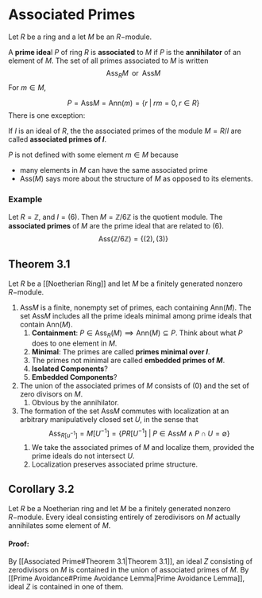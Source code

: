 # Associated Primes
Let $R$ be a ring and a let $M$ be an $R-$module. 

A **prime idea**l $P$ of ring $R$ is **associated** to $M$ if $P$ is the **annihilator** of an element of $M$. The set of all primes associated to $M$ is written 
$$\text{Ass}_{R}M \;\;\text{or}\;\; \text{Ass}M$$
For $m \in M$,

$$P = \text{Ass}M = \text{Ann}(m) = \{r \;|\; rm = 0, r \in R\}$$
There is one exception:

If $I$ is an ideal of $R$, the the associated primes of the module $M = R/I$ are called **associated primes of $I$**. 

$P$ is not defined with some element $m \in M$ because
- many elements in $M$ can have the same associated prime
- $\text{Ass}(M)$ says more about the structure of $M$ as opposed to its elements. 

### Example
Let $R = \mathbb{Z}$, and $I = (6)$. Then $M = \mathbb{Z}/6\mathbb{Z}$ is the quotient module. The **associated primes** of $M$ are the prime ideal that are related to $(6)$.
$$\text{Ass}(\mathbb{Z} / 6\mathbb{Z}) = \{(2), (3)\}$$
## Theorem 3.1
Let $R$ be a [[Noetherian Ring]] and let $M$ be a finitely generated nonzero $R-$module.
1. $\text{Ass}M$ is a finite, nonempty set of primes, each containing $\text{Ann}(M)$. The set $\text{Ass}M$ includes all the prime ideals minimal among prime ideals that contain $\text{Ann}(M)$. 
	1. **Containment**: $P \in \text{Ass}_{R}(M) \implies \text{Ann}(M) \subseteq P$. Think about what $P$ does to one element in $M$.
	2. **Minimal**: The primes are called **primes minimal over $I$**.
	3. The primes not minimal are called **embedded primes of $M$**. 
	4. **Isolated Components**?
	5. **Embedded Components**?
2. The union of the associated primes of $M$ consists of $(0)$ and the set of zero divisors on $M$.
	1. Obvious by the annihilator.
3. The formation of the set $\text{Ass}M$ commutes with localization at an arbitrary manipulatively closed set $U$, in the sense that $$\text{Ass}_{R[u^{-1}]} = M[U^{-1}] = \{PR[U^{-1}] \;|\; P\in \text{Ass}M \wedge P \cap U = \emptyset\}$$
	1. We take the associated primes of $M$ and localize them, provided the prime ideals do not intersect $U$.
	2. Localization preserves associated prime structure.

## Corollary 3.2
Let $R$ be a Noetherian ring and let $M$ be a finitely generated nonzero $R-$module. Every ideal consisting entirely of zerodivisors on $M$ actually annihilates some element of $M$. 

#### Proof:
By [[Associated Prime#Theorem 3.1|Theorem 3.1]], an ideal $Z$ consisting of zerodivisors on $M$ is contained in the union of associated primes of $M$. By [[Prime Avoidance#Prime Avoidance Lemma|Prime Avoidance Lemma]], ideal $Z$ is contained in one of them.
